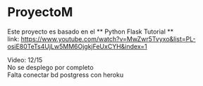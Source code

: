 # ProyectoM

Este proyecto es basado en el ** Python Flask Tutorial ** <br>
link: https://www.youtube.com/watch?v=MwZwr5Tvyxo&list=PL-osiE80TeTs4UjLw5MM6OjgkjFeUxCYH&index=1

Video: 12/15 <br>
No se desplego por completo <br>
Falta conectar bd postgress con heroku
